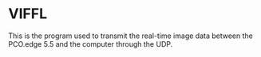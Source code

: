 # VIFFL
This is the program used to transmit the real-time image data between the PCO.edge 5.5 and the computer through the UDP.
